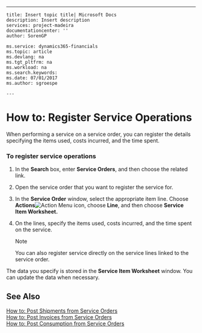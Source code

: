 ---
    title: Insert topic title| Microsoft Docs
    description: Insert description
    services: project-madeira
    documentationcenter: ''
    author: SorenGP

    ms.service: dynamics365-financials
    ms.topic: article
    ms.devlang: na
    ms.tgt_pltfrm: na
    ms.workload: na
    ms.search.keywords:
    ms.date: 07/01/2017
    ms.author: sgroespe

    ---
# How to: Register Service Operations
When performing a service on a service order, you can register the details specifying the items used, costs incurred, and the time spent.  
  
### To register service operations  
  
1.  In the **Search** box, enter **Service Orders**, and then choose the related link.  
  
2.  Open the service order that you want to register the service for.  
  
3.  In the **Service Order** window, select the appropriate item line. Choose **Actions**![Action Menu icon](../FullExperience/media/actionmenuicon.png "actionMenuIcon"), choose **Line**, and then choose **Service Item Worksheet.**  
  
4.  On the lines, specify the items used, costs incurred, and the time spent on the service.  
  
    > [!NOTE]  
    >  You can also register service directly on the service lines linked to the service order.  
  
 The data you specify is stored in the **Service Item Worksheet** window. You can update the data when necessary.  
  
## See Also  
 [How to: Post Shipments from Service Orders](../FullExperience/how-to-post-shipments-from-service-orders.md)   
 [How to: Post Invoices from Service Orders](../FullExperience/how-to-post-invoices-from-service-orders.md)   
 [How to: Post Consumption from Service Orders](../FullExperience/how-to-post-consumption-from-service-orders.md)